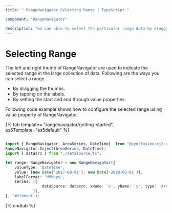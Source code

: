 ```yaml
---
title: " RangeNavigator Selecting Range | TypeScript "

component: "RangeNavigator"

description: "we can able to select the particular range data by dragging thumbs or by tapping on the labels or by setting the start and end value properties. "
---
```


# Selecting Range

The left and right thumb of RangeNavigator are used to indicate the selected range in the large collection of data. Following are the ways you can select a range.

* By dragging the thumbs.
* By tapping on the labels.
* By setting the start and end through value properties.

Following code example shows how to configure the selected range using value  property of RangeNavigator.

{% tab template= "rangenavigator/getting-started", es5Template="es5default" %}

```typescript

import { RangeNavigator, AreaSeries, DateTime}  from "@syncfusion/ej2-charts";
RangeNavigator.Inject(AreaSeries, DateTime);
import { datasrc } from "./datasource.ts";

let range: RangeNavigator = new RangeNavigator({
    valueType: 'DateTime',
    value: [new Date('2017-09-01'), new Date('2018-02-01')],
    labelFormat: 'MMM-yy',
    series: [{
                dataSource: datasrc, xName: 'x', yName: 'y', type: 'Area', width: 2,
            }],
}, '#element');

```

{% endtab %}
